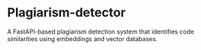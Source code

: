# Plagiarism-detector
A FastAPI-based plagiarism detection system that identifies code similarities using embeddings and vector databases.
